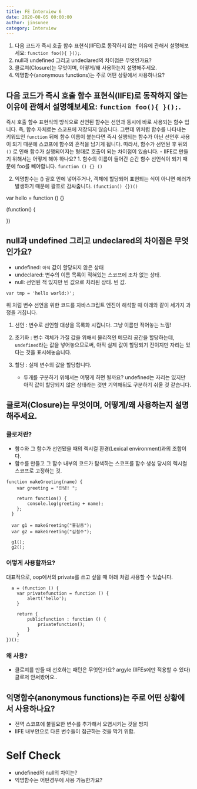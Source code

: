 ```yaml
---
title: FE Interview 6
date: 2020-08-05 00:00:00
author: jinsunee
category: Interview
---
```


1. 다음 코드가 즉시 호출 함수 표현식(IIFE)로 동작하지 않는 이유에 관해서 설명해보세요: `function foo(){ }();`.
2. null과 undefined 그리고 undeclared의 차이점은 무엇인가요?
3. 클로져(Closure)는 무엇이며, 어떻게/왜 사용하는지 설명해주세요.
4. 익명함수(anonymous functions)는 주로 어떤 상황에서 사용하나요?

## 다음 코드가 즉시 호출 함수 표현식(IIFE)로 동작하지 않는 이유에 관해서 설명해보세요: `function foo(){ }();`.

즉시 호출 함수 표현식의 방식으로 선언된 함수는 선언과 동시에 바로 사용되는 함수 입니다.
즉, 함수 자체로는 스코프에 저장되지 않습니다.
그런데 위처럼
함수를 나타내는 키워드인 `function` 뒤에 함수 이름이 붙는다면 즉시 실행되는 함수가 아닌 선언후 사용이 되기 때문에 스코프에 함수의 흔적을 남기게 됩니다.
따라서, 함수가 선언된 후 뒤의 `()` 로 인해 함수가 실행되어지는 형태로 호출이 되는 차이점이 있습니다. - IIFE로 만들기 위해서는 어떻게 해야 하나요? 1. 함수의 이름이 들어간 순간 함수 선언식이 되기 때문에 foo를 빼야합니다.
`function () {} ()`

2.  익명함수는 () 괄호 안에 넣어주거나, 객체에 할당되어 표현되는 식이 아니면 에러가 발생하기 때문에 괄호로 감싸줍니다.
    `(function() {})()`

var hello = function () {}

(function() {

})

## null과 undefined 그리고 undeclared의 차이점은 무엇인가요?

- undefined: `아직` 값이 할당되지 않은 상태
- undeclared: 변수의 이름 목록이 적혀있는 스코프에 조차 없는 상태.
- null: 선언된 적 있지만 빈 값으로 처리된 상태. 빈 값.

```
var tmp = 'hello world:)';
```

위 처럼 변수 선언을 위한 코드를 자바스크립트 엔진이 해석할 때 아래와 같이 세가지 과정을 거칩니다.

1. 선언 : 변수로 선언할 대상을 목록화 시킵니다. 그냥 이름만 적어놓는 느낌!
2. 초기화 : 변수 객체가 가질 값을 위해서 물리적인 메모리 공간을 할당하는데, `undefined`라는 값을 넣어놓으므로써, 아직 실제 값이 할당되기 전이지만 자리는 있다는 것을 표시해놓습니다.
3. 할당 : 실제 변수의 값을 할당합니다.

   - 두개를 구분하기 위해서는 어떻게 하면 될까요?
     undefined는 자리는 있지만 아직 값이 할당되지 않은 상태라는 것만 기억해둬도 구분하기 쉬울 것 같습니다.

## 클로져(Closure)는 무엇이며, 어떻게/왜 사용하는지 설명해주세요.

### 클로저란?

- 함수와 그 함수가 선언됐을 때의 렉시컬 환경(Lexical environment)과의 조합이다.
- 함수를 만들고 그 함수 내부의 코드가 탐색하는 스코프를 함수 생성 당시의 렉시컬 스코프로 고정하는 것.

```
function makeGreeting(name) {
    var greeting = "안녕! ";

    return function() {
        console.log(greeting + name);
    };
  }

  var g1 = makeGreeting("홍길동");
  var g2 = makeGreeting("김철수");

  g1();
  g2();
```

### 어떻게 사용할까요?

대표적으로, oop에서의 private를 쓰고 싶을 때 아래 처럼 사용할 수 있습니다.

```
  a = (function () {
    var privatefunction = function () {
        alert('hello');
    }

    return {
        publicfunction : function () {
            privatefunction();
        }
    }
})();
```

### 왜 사용?

- 클로져를 만들 때 선호하는 패턴은 무엇인가요? argyle (IIFEs에만 적용할 수 있다)
  클로저 안써봤어요..

## 익명함수(anonymous functions)는 주로 어떤 상황에서 사용하나요?

- 전역 스코프에 불필요한 변수를 추가해서 오염시키는 것을 방지
- IIFE 내부안으로 다른 변수들이 접근하는 것을 막기 위함.

# Self Check

- undefined와 null의 차이는?
- 익명함수는 어떤경우에 사용 가능한가요?

